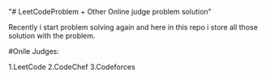 "# LeetCodeProblem + Other Online judge problem solution"


Recently i start problem solving again and here in this repo i store all those solution with the problem.

#Onile Judges:

1.LeetCode
2.CodeChef
3.Codeforces

